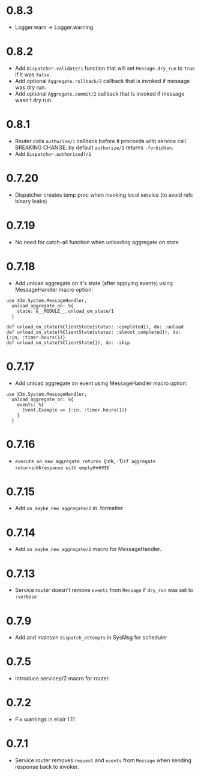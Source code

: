 # 0.8.3

- Logger.warn -> Logger.warning

# 0.8.2

- Add `Dispatcher.validate/1` function that will set `Message.dry_run` to `true` if it was `false`.
- Add optional `Aggregate.rollback/2` callback that is invoked if message was dry run.
- Add optional `Aggregate.commit/2` callback that is invoked if message wasn't dry run.

# 0.8.1

- Router calls `authorize/1` callback before it proceeds with service call.
  BREAKING CHANGE: by default `authorize/1` returns `:forbidden`.
- Add `Dispatcher.authorized?/1`

# 0.7.20

- Dispatcher creates temp proc when invoking local service (to avoid refc binary leaks)

# 0.7.19

- No need for catch-all function when unloading aggregate on state

# 0.7.18

- Add unload aggregate on it's state (after applying events) using MessageHandler macro option:

```
use X3m.System.MessageHandler,
  unload_aggregate_on: %{
    state: &__MODULE__.unload_on_state/1
  }

def unload_on_state(%ClientState{status: :completed}), do: :unload
def unload_on_state(%ClientState{status: :almost_completed}), do: {:in, :timer.hours(1)}
def unload_on_state(%ClientState{}), do: :skip
```

# 0.7.17

- Add unload aggregate on event using MessageHandler macro option:

```
use X3m.System.MessageHandler,
  unload_aggregate_on: %{
    events: %{
      Event.Example => {:in, :timer.hours(1)}
    }
  }
```

# 0.7.16

- `execute_on_new_aggregate returns `{:ok, -1}`if aggregate returns`:ok`response
with empty`events`

# 0.7.15

- Add `on_maybe_new_aggregate/2` in .formatter

# 0.7.14

- Add `on_maybe_new_aggregate/2` macro for MessageHandler.

# 0.7.13

- Service router doesn't remove `events` from `Message` if `dry_run` was set to `:verbose`

# 0.7.9

- Add and maintain `dispatch_attempts` in SysMsg for scheduler

# 0.7.5

- Introduce servicep/2 macro for router.

# 0.7.2

- Fix warnings in elixir 1.11

# 0.7.1

- Service router removes `request` and `events` from `Message` when sending response back to invoker.
